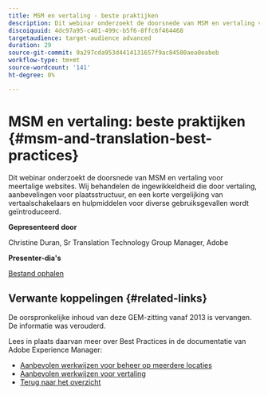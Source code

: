 ```yaml
---
title: MSM en vertaling - beste praktijken
description: Dit webinar onderzoekt de doorsnede van MSM en vertaling voor meertalige websites. Wij behandelen de ingewikkeldheid die door vertaling, aanbevelingen voor plaatsstructuur, en een korte vergelijking van vertaalschakelaars en hulpmiddelen voor diverse gebruiksgevallen wordt geïntroduceerd.
discoiquuid: 4dc97a95-c401-499c-b5f6-8ffc6f464468
targetaudience: target-audience advanced
duration: 29
source-git-commit: 9a297cda953d4414131657f9ac84580aea0eabeb
workflow-type: tm+mt
source-wordcount: '141'
ht-degree: 0%

---
```


# MSM en vertaling: beste praktijken {#msm-and-translation-best-practices}

Dit webinar onderzoekt de doorsnede van MSM en vertaling voor meertalige websites. Wij behandelen de ingewikkeldheid die door vertaling, aanbevelingen voor plaatsstructuur, en een korte vergelijking van vertaalschakelaars en hulpmiddelen voor diverse gebruiksgevallen wordt geïntroduceerd.

**Gepresenteerd door**

Christine Duran, Sr Translation Technology Group Manager, Adobe

**Presenter-dia&#39;s**

[Bestand ophalen](assets/20130731-adobe-msm-and-translation-best-practices.pdf)

## Verwante koppelingen {#related-links}

De oorspronkelijke inhoud van deze GEM-zitting vanaf 2013 is vervangen. De informatie was verouderd.

Lees in plaats daarvan meer over Best Practices in de documentatie van Adobe Experience Manager:

* [Aanbevolen werkwijzen voor beheer op meerdere locaties](https://docs.adobe.com/docs/en/aem/6-1/administer/sites/msm/msm-bp.html)
* [Aanbevolen werkwijzen voor vertaling](https://docs.adobe.com/docs/en/aem/6-1/administer/sites/translation/tc-bp.html)
* [Terug naar het overzicht](https://helpx.adobe.com/experience-manager/kt/eseminars/gems/aem-index.html)
